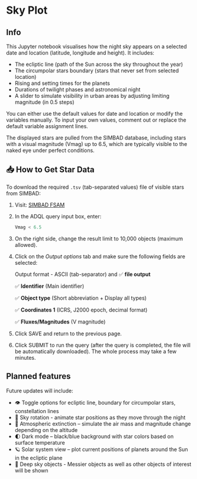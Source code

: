 # Sky Plot

## Info

This Jupyter notebook visualises how the night sky appears on a selected date and location (latitude, longitude and height). It includes:

- The ecliptic line (path of the Sun across the sky throughout the year)
- The circumpolar stars boundary (stars that never set from selected location)
- Rising and setting times for the planets
- Durations of twilight phases and astronomical night
- A slider to simulate visibility in urban areas by adjusting limiting magnitude (in 0.5 steps)

You can either use the default values for date and location or modify the variables manually. To input your own values, comment out or replace the default variable assignment lines.

The displayed stars are pulled from the SIMBAD database, including stars with a visual magnitude (Vmag) up to 6.5, which are typically visible to the naked eye under perfect conditions.

## 📥 How to Get Star Data

To download the required `.tsv` (tab-separated values) file of visible stars from SIMBAD:

1. Visit: [SIMBAD FSAM](https://simbad.cds.unistra.fr/simbad/sim-fsam)

2. In the ADQL query input box, enter:
   ```sql
   Vmag < 6.5
3. On the right side, change the result limit to 10,000 objects (maximum allowed).

4. Click on the *Output options* tab and make sure the following fields are selected:
    
    Output format - ASCII (tab-separator) and ✅ **file output**

    ✅ **Identifier** (Main identifier)

    ✅ **Object type** (Short abbreviation + Display all types)

    ✅ **Coordinates 1** (ICRS, J2000 epoch, decimal format)

    ✅ **Fluxes/Magnitudes** (V magnitude)

5. Click SAVE and return to the previous page.
6. Click SUBMIT to run the query (after the query is completed, the file will be automatically downloaded). The whole process may take a few minutes.


## Planned features

Future updates will include:
- 👁️ Toggle options for ecliptic line, boundary for circumpolar stars, constellation lines
- 🔄 Sky rotation - animate star positions as they move through the night
- 🌁 Atmospheric extinction – simulate the air mass and magnitude change depending on the altitude
- 🌓 Dark mode – black/blue background with star colors based on surface temperature
- 🪐 Solar system view – plot current positions of planets around the Sun in the ecliptic plane
- 🌌 Deep sky objects - Messier objects as well as other objects of interest will be shown

